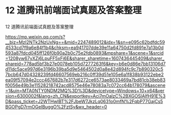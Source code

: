 # 12 道腾讯前端面试真题及答案整理

### 



12 道腾讯前端面试真题及答案整理

https://mp.weixin.qq.com/s?__biz=MzI2NTk2NzUxNg==&mid=2247489012&idx=1&sn=e095c62bdfdc594533cd7f9a6e84f1b4&chksm=ea941707dde39e11a64750d2fd891e7a13b0d593a87fdcd045ff126f0b90a2b0c75e2fdb0893&mpshare=1&scene=1&srcid=1208yw67yXZj6LpuFF5xFi6E&sharer_sharetime=1607436445409&sharer_shareid=778ad5bf3b27e0078eb105d7277263f6&key=b6e0d86e7bb13106d7d11dc5ace997d6e3196b39ba5d9e5464502d0a8e42d894fc9c7b890320c57bcb647d04328239fd46607569eb216c0ff39d51e105e6a1f838b93122ebe2ea09f57094e2ccc467682b7e317d6272ce6573ae8033469a7bd81cb38eb83f0056e49b3e11528218742acd8575e46e78083a7c072cc64b178079&ascene=1&uin=MTA0NTY0NDM2MQ%3D%3D&devicetype=Windows+10+x64&version=6300002f&lang=zh_CN&exportkey=Aci7mOalzC%2BXGOSlAIfH91E%3D&pass_ticket=J2WTHwIBT%2FJbeW7JkzLq0631o0mfN%2FqbP77GajCs5BGOPgD7rmOGeIBuggO%2FztSy&wx_header=0


